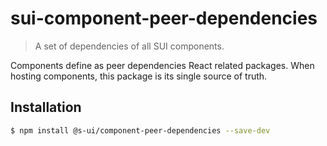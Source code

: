 # sui-component-peer-dependencies
> A set of dependencies of all SUI components.

Components define as peer dependencies React related packages.
When hosting components, this package is its single source of truth.

## Installation

```sh
$ npm install @s-ui/component-peer-dependencies --save-dev
```
